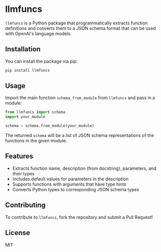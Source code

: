 # llmfuncs

`llmfuncs` is a Python package that programmatically extracts function definitions and converts them to a JSON schema format that can be used with OpenAI's language models.

## Installation

You can install the package via pip:

```bash
pip install llmfuncs
```

## Usage

Import the main function `schema_from_module` from `llmfuncs` and pass in a module:

```python
from llmfuncs import schema
import your_module

schema = schema.from_module(your_module)

```

The returned `schema` will be a list of JSON schema representations of the functions in the given module.

## Features

- Extracts function name, description (from docstring), parameters, and their types
- Includes default values for parameters in the description
- Supports functions with arguments that have type hints
- Converts Python types to corresponding JSON schema types

## Contributing

To contribute to `llmfuncs`, fork the repository and submit a Pull Request!

## License

MIT